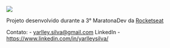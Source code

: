 [![](https://i.imgur.com/7LFbupo.png)](https://i.imgur.com/7LFbupo.png)

Projeto desenvolvido durante a 3° MaratonaDev da [Rocketseat](https://www.linkedin.com/school/rocketseat/ "Rocketseat")

Contato: - yarlley.silva@gmail.com
LinkedIn - https://www.linkedin.com/in/yarlleysilva/
